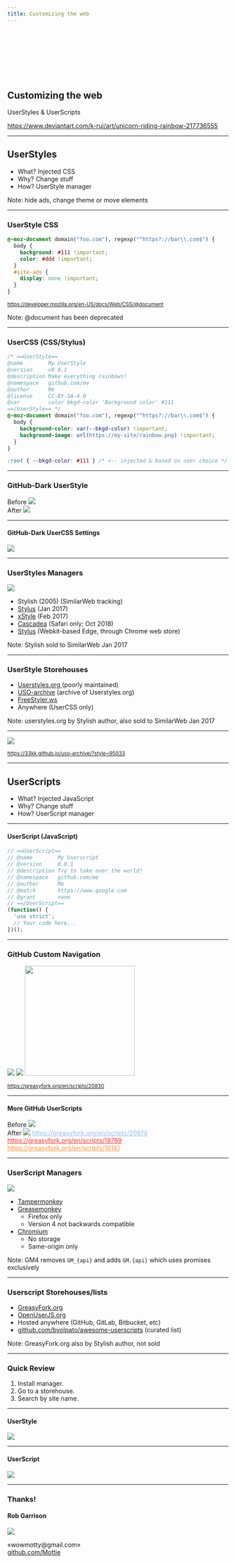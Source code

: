 ```yaml
---
title: Customizing the web
---
```


<!-- .slide: data-background="url(https://raw.githubusercontent.com/Mottie/Presentations/master/customizing-the-web/images/unicorn_riding_rainbow_by_k_rui-d3lmuln.gif) no-repeat center 10%" -->

<style>
/* First slide */
#customizing-the-web { margin-top: 150px; }
.reveal section img { border: 0; }
.reveal .backgrounds .slide-background[data-background-hash^="url(https"] { background-size: 30% auto !important; }
.reveal h2, .reveal p, .reveal a { text-shadow:1px 1px 2px #000, 0 0 1em #000, 0 0 0.2em #000; }
.reveal a.smallest { font-size:.5em; bottom: -100px; }
/* rest of the slides */
pre { white-space: pre-wrap; word-break: break-all; }
.reveal section img { background: transparent; border-color: #333; }
.reveal .flex-row { display: flex; }
.reveal .flex-row > div { width: 50%; }
.reveal .flex-row a { display: block; margin-bottom: 0.5em; }
.line-through.visible { text-decoration: line-through; }
.reveal strong { color: #555; font-size: .7em; }
</style>

## Customizing the web

UserStyles & UserScripts

<a href="https://www.deviantart.com/k-rui/art/unicorn-riding-rainbow-217736555" class="smallest">https://www.deviantart.com/k-rui/art/unicorn-riding-rainbow-217736555</a>

---
<!-- .slide: data-background="#222" -->

## UserStyles

- What? Injected CSS
- Why? Change stuff
- How? UserStyle manager

Note: hide ads, change theme or move elements

---

### UserStyle CSS

```css
@-moz-document domain("foo.com"), regexp("^https?://bar\\.com$") {
  body {
    background: #111 !important;
    color: #ddd !important;
  }
  #site-ads {
    display: none !important;
  }
}
```

<small>https://developer.mozilla.org/en-US/docs/Web/CSS/@document</small>

Note: @document has been deprecated

---

### UserCSS (CSS/Stylus)

```css
/* ==UserStyle==
@name        My UserStyle
@version     v0.0.1
@description Make everything rainbows!
@namespace   github.com/me
@author      Me
@license     CC-BY-SA-4.0
@var         color bkgd-color 'Background color' #111
==/UserStyle== */
@-moz-document domain("foo.com"), regexp("^https?://bar\\.com$") {
  body {
    background-color: var(--bkgd-color) !important;
    background-image: url(https://my-site/rainbow.png) !important;
  }
}
```

```css
:root { --bkgd-color: #111 } /* <-- injected & based on user choice */
```

---

<!-- .slide: data-background="#222" -->

### GitHub-Dark UserStyle

<div class="flex-row">
  <div>
    Before
    <img src="https://raw.githubusercontent.com/Mottie/Presentations/master/customizing-the-web/images/userstyle-before.png" />
  </div>

  <div>
    After
    <img src="https://raw.githubusercontent.com/Mottie/Presentations/master/customizing-the-web/images/userstyle-after.png" />
  </div>
</div>

---

#### GitHub-Dark UserCSS Settings

![](https://raw.githubusercontent.com/Mottie/Presentations/master/customizing-the-web/images/github-dark-settings.png)

---

### UserStyles Managers

![](https://raw.githubusercontent.com/Mottie/Presentations/master/customizing-the-web/images/userstyle-support.png)

<ul>
  <li class="fragment" data-fragment-index="1">
    <span class="fragment highlight-red line-through" data-fragment-index="6">
      Stylish (2005)
    </span>
    <span class="fragment" data-fragment-index="6">(SimilarWeb tracking)</span>
  </li>
  <li class="fragment" data-fragment-index="2">
    <a href="https://add0n.com/stylus.html">Stylus</a>
    (Jan 2017)
  </li>
  <li class="fragment" data-fragment-index="3">
    <a href="https://github.com/FirefoxBar/xStyle">xStyle</a>
    (Feb 2017)
  </li>
  <li class="fragment" data-fragment-index="4">
    <a href="https://cascadea.app/">Cascadea</a>
    (Safari only; Oct 2018)
  </li>
  <li class="fragment" data-fragment-index="5">
    <a href="https://add0n.com/stylus.html">Stylus</a>
    (Webkit-based Edge, through Chrome web store)
  </li>
</ul>

Note: Stylish sold to SimilarWeb Jan 2017

---

### UserStyle Storehouses

<ul>
  <li>
    <a href="https://userstyles.org">
      <span class="fragment highlight-red line-through" data-fragment-index="1">Userstyles.org</span>
    </a>
    <span class="fragment" data-fragment-index="1">(poorly maintained)</span>
  </li>
  <li><a href="https://33kk.github.io/uso-archive/">USO-archive</a> (archive of Userstyles.org)</li>
  <li><a href="https://freestyler.ws/">FreeStyler.ws</a></li>
  <li>Anywhere (UserCSS only)</li>
</ul>

Note: userstyles.org by Stylish author, also sold to SimilarWeb Jan 2017

---

![](https://raw.githubusercontent.com/Mottie/Presentations/master/customizing-the-web/images/nyan-cat-progress.gif)

<small>https://33kk.github.io/uso-archive/?style=95033</small>

---

## UserScripts

- What? Injected JavaScript
- Why? Change stuff
- How? UserScript manager

---

#### UserScript (JavaScript)

```js
// ==UserScript==
// @name        My Userscript
// @version     0.0.1
// @description Try to take over the world!
// @namespace   github.com/me
// @author      Me
// @match       https://www.google.com
// @grant       none
// ==/UserScript==
(function() {
  'use strict';
  // Your code here...
})();
```

---

### GitHub Custom Navigation

![](https://raw.githubusercontent.com/Mottie/Presentations/master/customizing-the-web/images/custom-nav-before.png)
![](https://raw.githubusercontent.com/Mottie/Presentations/master/customizing-the-web/images/custom-nav-after.png)
<img src="https://raw.githubusercontent.com/Mottie/Presentations/master/customizing-the-web/images/custom-nav-settings.png" style="height: 250px;" />

<small>https://greasyfork.org/en/scripts/20830</small>

---

#### More GitHub UserScripts

<div class="flex-row">
  <div>
    Before
    <img src="https://raw.githubusercontent.com/Mottie/Presentations/master/customizing-the-web/images/userscript1-before.png">
  </div>
  <div>
    After
    <img src="https://raw.githubusercontent.com/Mottie/Presentations/master/customizing-the-web/images/userscript1-after.png">
    <a href="https://greasyfork.org/en/scripts/20974" style="font-size:14px; color: #91C0F0;">
      https://greasyfork.org/en/scripts/20974
    </a>
    <a href="https://greasyfork.org/en/scripts/18789" style="font-size:14px; color: #FF3230;">
      https://greasyfork.org/en/scripts/18789
    </a>
    <a href="https://greasyfork.org/en/scripts/18141" style="font-size:14px; color: #FB9632;">
      https://greasyfork.org/en/scripts/18141
    </a>
  </div>
</div>

---

### UserScript Managers

![](https://raw.githubusercontent.com/Mottie/Presentations/master/customizing-the-web/images/userscript-support.png)

- [Tampermonkey](https://tampermonkey.net/)
- [Greasemonkey](https://www.greasespot.net/)
  - Firefox only
  - Version 4 not backwards compatible
- [Chromium](https://www.chromium.org/developers/design-documents/user-scripts)
  - No storage
  - Same-origin only

Note: GM4 removes `GM_{api}` and adds `GM.{api}` which uses promises exclusively

---

### Userscript Storehouses/lists

- [GreasyFork.org](https://greasyfork.org)
- [OpenUserJS.org](https://openuserjs.org)
- Hosted anywhere (GitHub, GitLab, Bitbucket, etc)
- [github.com/bvolpato/awesome-userscripts](https://github.com/bvolpato/awesome-userscripts) (curated list)


Note: GreasyFork.org also by Stylish author, not sold

---

### Quick Review

1. Install manager.
2. Go to a storehouse.
3. Search by site name.

---

#### UserStyle

![](https://raw.githubusercontent.com/Mottie/Presentations/master/customizing-the-web/images/stylus.gif)

---

#### UserScript

![](https://raw.githubusercontent.com/Mottie/Presentations/master/customizing-the-web/images/tampermonkey.gif)

---

### Thanks!

#### Rob Garrison

![](https://raw.githubusercontent.com/Mottie/Presentations/master/customizing-the-web/images/avatar.png)

&#x00ab;w&#x006f;wm&#111;&#x0074;&#116;y&#x40;&#103;m&#x0061;il&#46;c&#111;m&#187;
<br>
[github.com/Mottie](https://github.com/Mottie)
